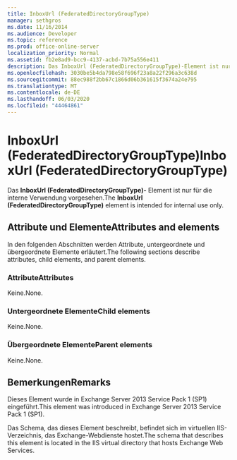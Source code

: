 ```yaml
---
title: InboxUrl (FederatedDirectoryGroupType)
manager: sethgros
ms.date: 11/16/2014
ms.audience: Developer
ms.topic: reference
ms.prod: office-online-server
localization_priority: Normal
ms.assetid: fb2e8ad9-bcc9-4137-acbd-7b75a556e411
description: Das InboxUrl (FederatedDirectoryGroupType)-Element ist nur für die interne Verwendung vorgesehen.
ms.openlocfilehash: 3030be5b4da798e58f696f23a8a22f296a3c638d
ms.sourcegitcommit: 88ec988f2bb67c1866d06b361615f3674a24e795
ms.translationtype: MT
ms.contentlocale: de-DE
ms.lasthandoff: 06/03/2020
ms.locfileid: "44464861"
---
```

# <a name="inboxurl-federateddirectorygrouptype"></a><span data-ttu-id="b5386-103">InboxUrl (FederatedDirectoryGroupType)</span><span class="sxs-lookup"><span data-stu-id="b5386-103">InboxUrl (FederatedDirectoryGroupType)</span></span>

<span data-ttu-id="b5386-104">Das **InboxUrl (FederatedDirectoryGroupType)-** Element ist nur für die interne Verwendung vorgesehen.</span><span class="sxs-lookup"><span data-stu-id="b5386-104">The **InboxUrl (FederatedDirectoryGroupType)** element is intended for internal use only.</span></span> 

## <a name="attributes-and-elements"></a><span data-ttu-id="b5386-105">Attribute und Elemente</span><span class="sxs-lookup"><span data-stu-id="b5386-105">Attributes and elements</span></span>

<span data-ttu-id="b5386-106">In den folgenden Abschnitten werden Attribute, untergeordnete und übergeordnete Elemente erläutert.</span><span class="sxs-lookup"><span data-stu-id="b5386-106">The following sections describe attributes, child elements, and parent elements.</span></span>
  
### <a name="attributes"></a><span data-ttu-id="b5386-107">Attribute</span><span class="sxs-lookup"><span data-stu-id="b5386-107">Attributes</span></span>

<span data-ttu-id="b5386-108">Keine.</span><span class="sxs-lookup"><span data-stu-id="b5386-108">None.</span></span>
  
### <a name="child-elements"></a><span data-ttu-id="b5386-109">Untergeordnete Elemente</span><span class="sxs-lookup"><span data-stu-id="b5386-109">Child elements</span></span>

<span data-ttu-id="b5386-110">Keine.</span><span class="sxs-lookup"><span data-stu-id="b5386-110">None.</span></span>
  
### <a name="parent-elements"></a><span data-ttu-id="b5386-111">Übergeordnete Elemente</span><span class="sxs-lookup"><span data-stu-id="b5386-111">Parent elements</span></span>

<span data-ttu-id="b5386-112">Keine.</span><span class="sxs-lookup"><span data-stu-id="b5386-112">None.</span></span>
  
## <a name="remarks"></a><span data-ttu-id="b5386-113">Bemerkungen</span><span class="sxs-lookup"><span data-stu-id="b5386-113">Remarks</span></span>

<span data-ttu-id="b5386-114">Dieses Element wurde in Exchange Server 2013 Service Pack 1 (SP1) eingeführt.</span><span class="sxs-lookup"><span data-stu-id="b5386-114">This element was introduced in Exchange Server 2013 Service Pack 1 (SP1).</span></span>
  
<span data-ttu-id="b5386-115">Das Schema, das dieses Element beschreibt, befindet sich im virtuellen IIS-Verzeichnis, das Exchange-Webdienste hostet.</span><span class="sxs-lookup"><span data-stu-id="b5386-115">The schema that describes this element is located in the IIS virtual directory that hosts Exchange Web Services.</span></span>
  

